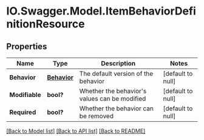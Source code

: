 # IO.Swagger.Model.ItemBehaviorDefinitionResource
## Properties

Name | Type | Description | Notes
------------ | ------------- | ------------- | -------------
**Behavior** | [**Behavior**](Behavior.md) | The default version of the behavior | [default to null]
**Modifiable** | **bool?** | Whether the behavior&#39;s values can be modified | [default to null]
**Required** | **bool?** | Whether the behavior can be removed | [default to null]

[[Back to Model list]](../README.md#documentation-for-models) [[Back to API list]](../README.md#documentation-for-api-endpoints) [[Back to README]](../README.md)

